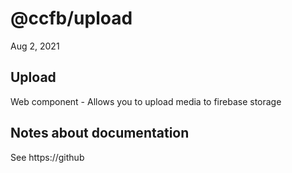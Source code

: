 # @ccfb/upload

Aug 2, 2021

## Upload

Web component - Allows you to upload media to firebase storage

## Notes about documentation

See https://github